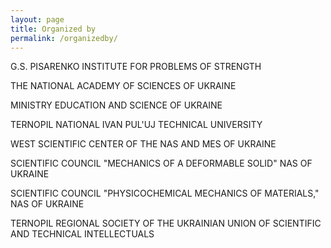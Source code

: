 ```yaml
---
layout: page
title: Organized by
permalink: /organizedby/
---
```



G.S. PISARENKO INSTITUTE FOR PROBLEMS OF STRENGTH 

THE NATIONAL ACADEMY OF SCIENCES OF UKRAINE


MINISTRY EDUCATION AND SCIENCE OF UKRAINE 

TERNOPIL NATIONAL IVAN PUL'UJ TECHNICAL UNIVERSITY


WEST SCIENTIFIC CENTER OF THE NAS AND MES OF UKRAINE

SCIENTIFIC COUNCIL "MECHANICS OF A DEFORMABLE SOLID" NAS OF UKRAINE


SCIENTIFIC COUNCIL "PHYSICOCHEMICAL MECHANICS OF MATERIALS," NAS OF UKRAINE

TERNOPIL REGIONAL SOCIETY OF THE UKRAINIAN UNION OF SCIENTIFIC AND TECHNICAL INTELLECTUALS
